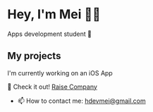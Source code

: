 # Hey, I'm Mei 👋🏻

Apps development student 📲

## My projects
I'm currently working on an iOS App

🙈  Check it out! 
[Raise Company](https://github.com/hdevmei/RaiseCompanyApp) 


- 📫 How to contact me: hdevmei@gmail.com
